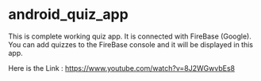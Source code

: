 # android_quiz_app

This is complete working quiz app. It is connected with FireBase (Google). 
You can add quizzes to the FireBase console and it will be displayed in this app.


Here is the Link : https://www.youtube.com/watch?v=8J2WGwvbEs8

